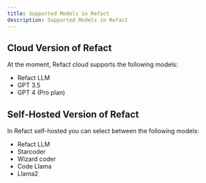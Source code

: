 ```yaml
---
title: Supported Models in Refact
description: Supported Models in Refact
---
```


## Cloud Version of Refact

At the moment, Refact cloud supports the following models: 
- Refact LLM
- GPT 3.5 
- GPT 4 (Pro plan) 

## Self-Hosted Version of Refact

In Refact self-hosted you can select between the following models: 
- Refact LLM
- Starcoder         
- Wizard coder    
- Code Llama      
- Llama2
